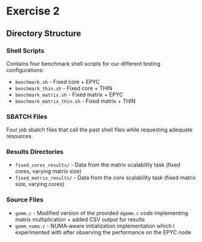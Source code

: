 # Exercise 2

## Directory Structure

### Shell Scripts
Contains four benchmark shell scripts for our different testing configurations:
- `benchmark.sh` - Fixed core + EPYC
- `benchmark_thin.sh` - Fixed core + THIN
- `benchmark_matrix.sh` - Fixed matrix + EPYC
- `benchmark_matrix_thin.sh` - Fixed matrix + THIN

### SBATCH Files
Four job sbatch files that call the past shell files while requesting adequate resources.

### Results Directories
- `fixed_cores_results/` - Data from the matrix scalability task (fixed cores, varying matrix size)
- `fixed_matrix_results/` - Data from the core scalability task (fixed matrix size, varying cores)

### Source Files
- `gemm.c` - Modified version of the provided `dgemm.c` code implementing matrix multiplication + added CSV output for results
- `gemm_numa.c` - NUMA-aware initialization implementation which I experimented with after observing the performance on the EPYC node